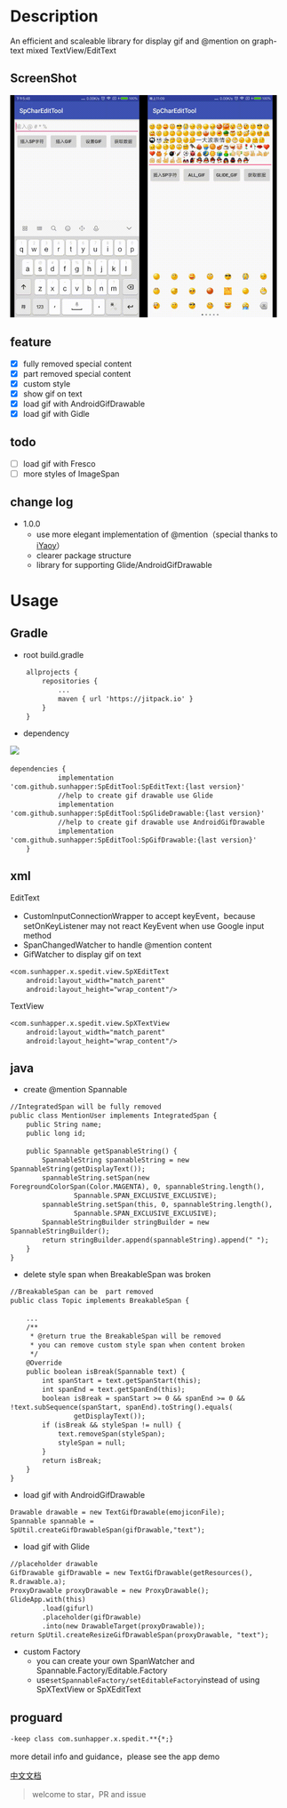 # Description

An efficient and scaleable library for display gif and @mention on graph-text mixed TextView/EditText

## ScreenShot

<img src="artworks/fullSp.gif" width = "240" height = "400" alt="ScreenShot"  /><img src="artworks/emojiSp.gif" width = "240" height = "400" alt="ScreenShot"  />

## feature

- [x] fully removed special content
- [x] part removed special content
- [x] custom style 
- [x] show gif on text
- [x] load gif with AndroidGifDrawable
- [x] load gif with Gidle

## todo 

- [ ] load gif with Fresco
- [ ] more styles of ImageSpan

## change log  

* 1.0.0 
    * use more elegant implementation of @mention（special thanks to [iYaoy](https://github.com/iYaoy/easy_at)）
    * clearer package structure 
    * library for supporting  Glide/AndroidGifDrawable 
# Usage

## Gradle  

* root build.gradle

```
	allprojects {
		repositories {
			...
			maven { url 'https://jitpack.io' }
		}
	}
```
* dependency

[![](https://jitpack.io/v/sunhapper/SpEditTool.svg)](https://jitpack.io/#sunhapper/SpEditTool)
```
dependencies {
	        implementation 'com.github.sunhapper:SpEditTool:SpEditText:{last version}'
	        //help to create gif drawable use Glide
	        implementation 'com.github.sunhapper:SpEditTool:SpGlideDrawable:{last version}'
	        //help to create gif drawable use AndroidGifDrawable
	        implementation 'com.github.sunhapper:SpEditTool:SpGifDrawable:{last version}'
	}
```

## xml

EditText
* CustomInputConnectionWrapper to accept keyEvent，because setOnKeyListener  may not react KeyEvent when use Google input method
* SpanChangedWatcher to handle @mention content
* GifWatcher to display gif on text
```
<com.sunhapper.x.spedit.view.SpXEditText
    android:layout_width="match_parent"
    android:layout_height="wrap_content"/>
```
TextView
```
<com.sunhapper.x.spedit.view.SpXTextView
    android:layout_width="match_parent"
    android:layout_height="wrap_content"/>
```

## java

* create @mention Spannable
```
//IntegratedSpan will be fully removed
public class MentionUser implements IntegratedSpan {
    public String name;
    public long id;

    public Spannable getSpanableString() {
        SpannableString spannableString = new SpannableString(getDisplayText());
        spannableString.setSpan(new ForegroundColorSpan(Color.MAGENTA), 0, spannableString.length(),
                Spannable.SPAN_EXCLUSIVE_EXCLUSIVE);
        spannableString.setSpan(this, 0, spannableString.length(),
                Spannable.SPAN_EXCLUSIVE_EXCLUSIVE);
        SpannableStringBuilder stringBuilder = new SpannableStringBuilder();
        return stringBuilder.append(spannableString).append(" ");
    }
}
```


* delete style span when BreakableSpan was broken  
```
//BreakableSpan can be  part removed
public class Topic implements BreakableSpan {

    ...
    /**
     * @return true the BreakableSpan will be removed
     * you can remove custom style span when content broken
     */
    @Override
    public boolean isBreak(Spannable text) {
        int spanStart = text.getSpanStart(this);
        int spanEnd = text.getSpanEnd(this);
        boolean isBreak = spanStart >= 0 && spanEnd >= 0 && !text.subSequence(spanStart, spanEnd).toString().equals(
                getDisplayText());
        if (isBreak && styleSpan != null) {
            text.removeSpan(styleSpan);
            styleSpan = null;
        }
        return isBreak;
    }
}
```

* load gif with AndroidGifDrawable  
```
Drawable drawable = new TextGifDrawable(emojiconFile);
Spannable spannable = SpUtil.createGifDrawableSpan(gifDrawable,"text");
```

* load gif with Glide
```
//placeholder drawable
GifDrawable gifDrawable = new TextGifDrawable(getResources(), R.drawable.a);
ProxyDrawable proxyDrawable = new ProxyDrawable();
GlideApp.with(this)
        .load(gifurl)
        .placeholder(gifDrawable)
        .into(new DrawableTarget(proxyDrawable));
return SpUtil.createResizeGifDrawableSpan(proxyDrawable, "text");
```

* custom Factory  
    * you can create your own SpanWatcher and Spannable.Factory/Editable.Factory 
    * use`setSpannableFactory/setEditableFactory`instead of using SpXTextView or SpXEditText

## proguard

```
-keep class com.sunhapper.x.spedit.**{*;}
```

more detail info and guidance，please see the app demo

[中文文档](./README_CN.md)

> welcome to star，PR and issue